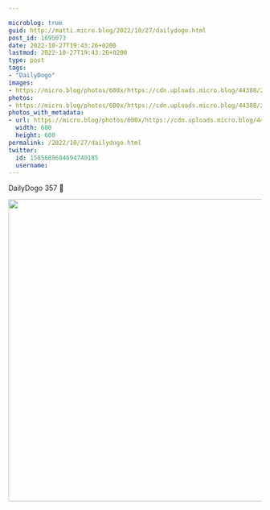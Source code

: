 ```yaml
---

microblog: true
guid: http://matti.micro.blog/2022/10/27/dailydogo.html
post_id: 1695073
date: 2022-10-27T19:43:26+0200
lastmod: 2022-10-27T19:43:26+0200
type: post
tags:
- "DailyDogo"
images:
- https://micro.blog/photos/600x/https://cdn.uploads.micro.blog/44388/2022/8a1105145e.jpg
photos:
- https://micro.blog/photos/600x/https://cdn.uploads.micro.blog/44388/2022/8a1105145e.jpg
photos_with_metadata:
- url: https://micro.blog/photos/600x/https://cdn.uploads.micro.blog/44388/2022/8a1105145e.jpg
  width: 600
  height: 600
permalink: /2022/10/27/dailydogo.html
twitter:
  id: 1585688684694749185
  username:
---
```

DailyDogo 357 🐶

<img src="/media/uploads/2022/8a1105145e.jpg" width="600" height="600" alt="" />
